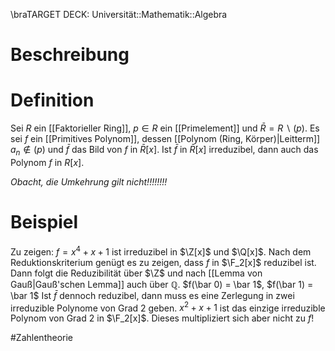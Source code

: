 \braTARGET DECK: Universität::Mathematik::Algebra

# Beschreibung


# Definition
Sei $R$ ein [[Faktorieller Ring]], $p \in R$ ein [[Primelement]] und $\bar R = R \backslash (p)$.
Es sei $f$ ein [[Primitives Polynom]], dessen [[Polynom (Ring, Körper)|Leitterm]] $a_n \notin (p)$ und $\bar f$ das Bild von $f$ in $\bar R[x]$.  Ist $\bar f$ in $\bar R[x]$ irreduzibel, dann auch das Polynom $f$ in $R[x]$.

*Obacht, die Umkehrung gilt nicht!!!!!!!!*


# Beispiel
Zu zeigen: $f = x^4+x+1$ ist irreduzibel  in $\Z[x]$ und $\Q[x]$.
Nach dem Reduktionskriterium genügt es zu zeigen, dass $f$ in $\F_2[x]$ reduzibel ist. Dann folgt die Reduzibilität über $\Z$ und nach [[Lemma von Gauß|Gauß'schen Lemma]] auch über $\mathbb{Q}$.
$f(\bar 0) = \bar 1$, $f(\bar 1) = \bar 1$
Ist $\bar f$ dennoch reduzibel, dann muss es eine Zerlegung in zwei irreduzible Polynome von Grad $2$ geben.
$x^2+x+1$ ist das einzige irreduzible Polynom von Grad $2$ in $\F_2[x]$. Dieses multipliziert sich aber nicht zu $f$! 

#Zahlentheorie 


